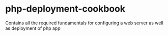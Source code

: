 # php-deployment-cookbook
Contains all the required fundamentals for configuring a web server as well as deployment of php app

